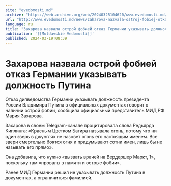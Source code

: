 ```yaml
---
site: "evedomosti.md"
archive: "https://web.archive.org/web/20240325104620/www.evedomosti.md/news/zaharova-nazvala-ostroj-fobiej-otkaz-germanii-ukazyvat-dolzh"
url: "http://www.evedomosti.md/news/zaharova-nazvala-ostroj-fobiej-otkaz-germanii-ukazyvat-dolzh"
language: ru
title: "Захарова назвала острой фобией отказ Германии указывать должность Путина"
publication: '[[Moldavskie Vedomosti]]'
published: 2024-03-19T08:39
---
```


# Захарова назвала острой фобией отказ Германии указывать должность Путина

Отказ дипведомства Германии указывать должность президента России Владимира Путина в официальных документах говорит о наличии острой фобии, сообщила официальный представитель МИД РФ Мария Захарова.

Захарова в своем Telegram-канале процитировала слова Редьярда Киплинга: «Красным Цветком Багира называла огонь, потому что ни один зверь в джунглях не назовет огонь его настоящим именем. Все звери смертельно боятся огня и придумывают сотни имен, лишь бы не называть его прямо».

Она добавила, что нужно «вызвать врачей на Вердершер Маркт, 1», поскольку там «провалы в памяти и острые фобии».

Ранее МИД Германии решил не указывать должность Путина в документах, а ограничиться фамилией.